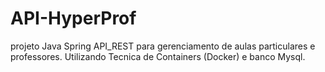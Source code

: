 # API-HyperProf
projeto Java Spring API_REST para gerenciamento de aulas particulares e professores.
Utilizando Tecnica de Containers (Docker) e banco Mysql.

